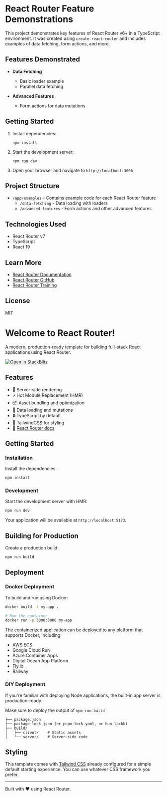 # React Router Feature Demonstrations

This project demonstrates key features of React Router v6+ in a TypeScript environment. It was created using `create-react-router` and includes examples of data fetching, form actions, and more.

## Features Demonstrated

- **Data Fetching**
  - Basic loader example
  - Parallel data fetching
  
- **Advanced Features**
  - Form actions for data mutations

## Getting Started

1. Install dependencies:
   ```
   npm install
   ```

2. Start the development server:
   ```
   npm run dev
   ```

3. Open your browser and navigate to `http://localhost:3000`

## Project Structure

- `/app/examples` - Contains example code for each React Router feature
  - `/data-fetching` - Data loading with loaders
  - `/advanced-features` - Form actions and other advanced features

## Technologies Used

- React Router v7
- TypeScript
- React 19

## Learn More

- [React Router Documentation](https://reactrouter.com/en/main)
- [React Router GitHub](https://github.com/remix-run/react-router)
- [React Router Training](https://reacttraining.com)

## License

MIT

# Welcome to React Router!

A modern, production-ready template for building full-stack React applications using React Router.

[![Open in StackBlitz](https://developer.stackblitz.com/img/open_in_stackblitz.svg)](https://stackblitz.com/github/remix-run/react-router-templates/tree/main/default)

## Features

- 🚀 Server-side rendering
- ⚡️ Hot Module Replacement (HMR)
- 📦 Asset bundling and optimization
- 🔄 Data loading and mutations
- 🔒 TypeScript by default
- 🎉 TailwindCSS for styling
- 📖 [React Router docs](https://reactrouter.com/)

## Getting Started

### Installation

Install the dependencies:

```bash
npm install
```

### Development

Start the development server with HMR:

```bash
npm run dev
```

Your application will be available at `http://localhost:5173`.

## Building for Production

Create a production build:

```bash
npm run build
```

## Deployment

### Docker Deployment

To build and run using Docker:

```bash
docker build -t my-app .

# Run the container
docker run -p 3000:3000 my-app
```

The containerized application can be deployed to any platform that supports Docker, including:

- AWS ECS
- Google Cloud Run
- Azure Container Apps
- Digital Ocean App Platform
- Fly.io
- Railway

### DIY Deployment

If you're familiar with deploying Node applications, the built-in app server is production-ready.

Make sure to deploy the output of `npm run build`

```
├── package.json
├── package-lock.json (or pnpm-lock.yaml, or bun.lockb)
├── build/
│   ├── client/    # Static assets
│   └── server/    # Server-side code
```

## Styling

This template comes with [Tailwind CSS](https://tailwindcss.com/) already configured for a simple default starting experience. You can use whatever CSS framework you prefer.

---

Built with ❤️ using React Router.
